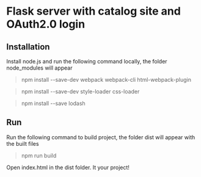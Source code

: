 # Flask server with catalog site and OAuth2.0 login

## Installation
Install node.js and run the following command locally, the folder node_modules will appear

> npm install --save-dev webpack webpack-cli html-webpack-plugin

> npm install --save-dev style-loader css-loader

> npm install --save lodash

## Run
Run the following command to build project, the folder dist will appear with the built files
> npm run build

Open index.html in the dist folder. It your project!
